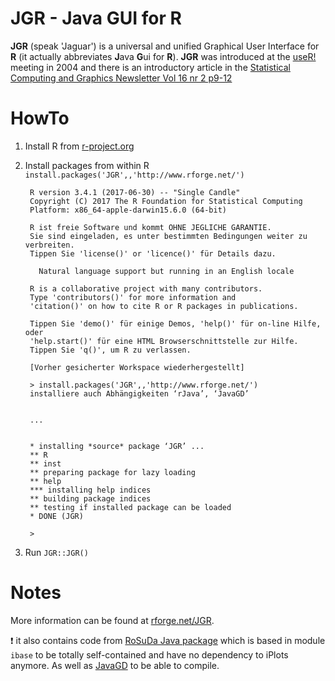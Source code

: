 # JGR - Java GUI for R

**JGR** (speak 'Jaguar') is a universal and unified Graphical User Interface for **R** (it actually abbreviates **J**ava **G**ui for **R**). **JGR** was introduced at the [useR!](http://www.ci.tuwien.ac.at/Conferences/useR-2004) meeting in 2004 and there is an introductory article in the [Statistical Computing and Graphics Newsletter Vol 16 nr 2 p9-12](http://stat-computing.org/newsletter/issues/scgn-16-2.pdf)


# HowTo

1. Install R from [r-project.org](https://www.r-project.org)
2. Install packages from within R `install.packages('JGR',,'http://www.rforge.net/') `
   
   ```
    R version 3.4.1 (2017-06-30) -- "Single Candle"
    Copyright (C) 2017 The R Foundation for Statistical Computing
    Platform: x86_64-apple-darwin15.6.0 (64-bit)
    
    R ist freie Software und kommt OHNE JEGLICHE GARANTIE.
    Sie sind eingeladen, es unter bestimmten Bedingungen weiter zu verbreiten.
    Tippen Sie 'license()' or 'licence()' für Details dazu.
    
      Natural language support but running in an English locale
    
    R is a collaborative project with many contributors.
    Type 'contributors()' for more information and
    'citation()' on how to cite R or R packages in publications.
    
    Tippen Sie 'demo()' für einige Demos, 'help()' für on-line Hilfe, oder
    'help.start()' für eine HTML Browserschnittstelle zur Hilfe.
    Tippen Sie 'q()', um R zu verlassen.
    
    [Vorher gesicherter Workspace wiederhergestellt]
    
    > install.packages('JGR',,'http://www.rforge.net/') 
    installiere auch Abhängigkeiten ‘rJava’, ‘JavaGD’
    
    
    ...
    
    
    * installing *source* package ‘JGR’ ...
    ** R
    ** inst
    ** preparing package for lazy loading
    ** help
    *** installing help indices
    ** building package indices
    ** testing if installed package can be loaded
    * DONE (JGR)
    
    > 

   ```
3. Run `JGR::JGR()`

# Notes

More information can be found at [rforge.net/JGR](http://www.rforge.net/JGR/index.html).

:exclamation: it also contains code from [RoSuDa Java package](https://github.com/s-u/rosuda) which is based in module `ibase` to be totally self-contained and have no dependency to iPlots anymore. As well as [JavaGD](http://www.rforge.net/JavaGD/) to be able to compile.
